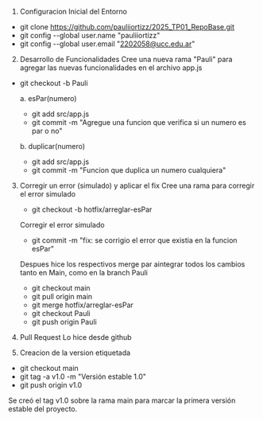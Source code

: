 1. Configuracion Inicial del Entorno
- git clone https://github.com/pauliiortizz/2025_TP01_RepoBase.git  
- git config --global user.name "pauliiortizz"
- git config --global user.email "2202058@ucc.edu.ar"


2. Desarrollo de Funcionalidades
Cree una nueva rama "Pauli" para agregar las nuevas funcionalidades en el archivo app.js
- git checkout -b Pauli

    a. esPar(numero)
    - git add src/app.js
    - git commit -m "Agregue una funcion que verifica si un numero es par o no"

    b. duplicar(numero)
    - git add src/app.js
    - git commit -m "Funcion que duplica un numero cualquiera"

3. Corregir un error (simulado) y aplicar el fix
    Cree una rama para corregir el error simulado
    - git checkout -b hotfix/arreglar-esPar

    Corregir el error simulado
    - git commit -m "fix: se corrigio el error que existia en la funcion esPar"

    Despues hice los respectivos merge par aintegrar todos los cambios tanto en Main, como en la branch Pauli
    - git checkout main
    - git pull origin main
    - git merge hotfix/arreglar-esPar
    - git checkout Pauli
    - git push origin Pauli

4. Pull Request 
Lo hice desde github


5. Creacion de la version etiquetada
- git checkout main
- git tag -a v1.0 -m "Versión estable 1.0"
- git push origin v1.0

Se creó el tag v1.0 sobre la rama main para marcar la primera versión estable del proyecto. 


